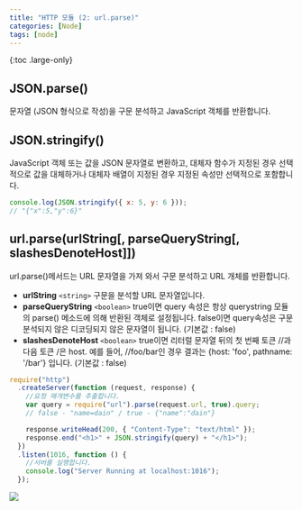 ```yaml
---
title: "HTTP 모듈 (2: url.parse)"
categories: [Node]
tags: [node]
---
```


{:toc .large-only}

## JSON.parse()

문자열 (JSON 형식으로 작성)을 구문 분석하고 JavaScript 객체를 반환합니다.

## JSON.stringify()

JavaScript 객체 또는 값을 JSON 문자열로 변환하고, 대체자 함수가 지정된 경우 선택적으로 값을 대체하거나 대체자 배열이 지정된 경우 지정된 속성만 선택적으로 포함합니다.

```js
console.log(JSON.stringify({ x: 5, y: 6 }));
// "{"x":5,"y":6}"
```

## url.parse(urlString[, parseQueryString[, slashesDenoteHost]])

url.parse()메서드는 URL 문자열을 가져 와서 구문 분석하고 URL 개체를 반환합니다.

- **urlString** `<string>` 구문을 분석할 URL 문자열입니다.
- **parseQueryString** `<boolean>` true이면 query 속성은 항상 querystring 모듈의 parse() 메소드에 의해 반환된 객체로 설정됩니다. false이면 query속성은 구문 분석되지 않은 디코딩되지 않은 문자열이 됩니다. (기본값 : false)
- **slashesDenoteHost** `<boolean>` true이면 리터럴 문자열 뒤의 첫 번째 토큰 //과 다음 토큰 /은 host. 예를 들어, //foo/bar인 경우 결과는 {host: 'foo', pathname: '/bar'} 입니다. (기본값 : false)

```js
require("http")
  .createServer(function (request, response) {
    //요청 매개변수를 추출합니다.
    var query = require("url").parse(request.url, true).query;
    // false - "name=dain" / true - {"name":"dain"}

    response.writeHead(200, { "Content-Type": "text/html" });
    response.end("<h1>" + JSON.stringify(query) + "</h1>");
  })
  .listen(1016, function () {
    //서버를 실행합니다.
    console.log("Server Running at localhost:1016");
  });
```

<img src="https://img1.daumcdn.net/thumb/R1280x0/?scode=mtistory2&fname=https%3A%2F%2Fblog.kakaocdn.net%2Fdn%2Ftfeq7%2FbtqGC6ZcfJb%2FxXYPZumlk9xeEfohjqlfK0%2Fimg.png">
